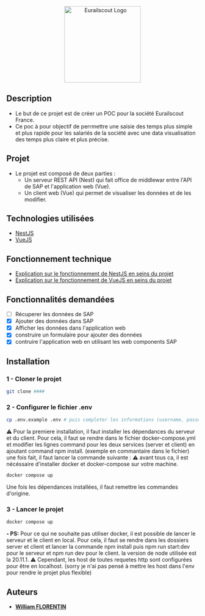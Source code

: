 <p align="center">
  <a href="#" target="blank"><img src="https://eurailscout-france.fr/wp-content/uploads/2020/06/LOGO-ERS-ret.png" width="200" alt="Eurailscout Logo" /></a>
</p>

## Description

- Le but de ce projet est de créer un POC pour la société Eurailscout France.
- Ce poc à pour objectif de perrmettre une saisie des temps plus simple et plus rapide pour les salariés de la société avec une data visualisation des temps plus claire et plus précise.

## Projet

- Le projet est composé de deux parties :
  - Un serveur REST API (Nest) qui fait office de middlewar entre l'API de SAP et l'application web (Vue).
  - Un client web (Vue) qui permet de visualiser les données et de les modifier.

## Technologies utilisées

- [NestJS](https://nestjs.com/) 
- [VueJS](https://vuejs.org/)

## Fonctionnement technique

- [Explication sur le fonctionnement de NestJS en seins du projet](./nest/README.md)
- [Explication sur le fonctionnement de VueJS en seins du projet](./vue/README.md)

## Fonctionnalités demandées

- [ ] Récuperer les données de SAP
- [x] Ajouter des données dans SAP
- [x] Afficher les données dans l'application web
- [x] construire un formulaire pour ajouter des données
- [x] contruire l'application web en utilisant les web components SAP

## Installation

### 1 - Cloner le projet

```bash
git clone ####
```

### 2 - Configurer le fichier .env

```bash
cp .env.example .env # puis completer les informations (username, password)
```

:warning: Pour la premiere installation, il faut installer les dépendances du serveur et du client.
Pour cela, il faut se rendre dans le fichier docker-compose.yml et modifier les lignes command pour les deux services (server et client) en ajoutant command npm install. (exemple en commantaire dans le fichier)
une fois fait, il faut lancer la commande suivante :
:warning: avant tous ca, il est nécéssaire d'installer docker et docker-compose sur votre machine.

```bash
docker compose up
```

Une fois les dépendances installées, il faut remettre les commandes d'origine.

### 3 - Lancer le projet

```bash
docker compose up
```

**- PS:** Pour ce qui ne souhaite pas utiliser docker, il est possible de lancer le serveur et le client en local. Pour cela, il faut se rendre dans les dossiers server et client et lancer la commande npm install puis npm run start:dev pour le serveur et npm run dev pour le client.
la version de node utilisée est la 20.11.1.
:warning: Cependant, les host de toutes requetes http sont configurées pour être en localhost. (sorry je n'ai pas pensé à mettre les host dans l'env pour rendre le projet plus flexible)

## Auteurs

- [**William FLORENTIN**]("https://github.com/ZeRiix")